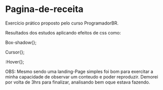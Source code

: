 # Pagina-de-receita

Exercício prático proposto pelo curso ProgramadorBR.
 
Resultados dos estudos aplicando efeitos de css como:
 
  Box-shadow{};

  Cursor{};

  :Hover{};

OBS: Mesmo sendo uma landing-Page simples foi bom para exercitar a minha capacidade de observar um conteudo e poder reproduzir.
     Demorei por volta de 3hrs para finalizar, analisando bem oque estava fazendo. 

